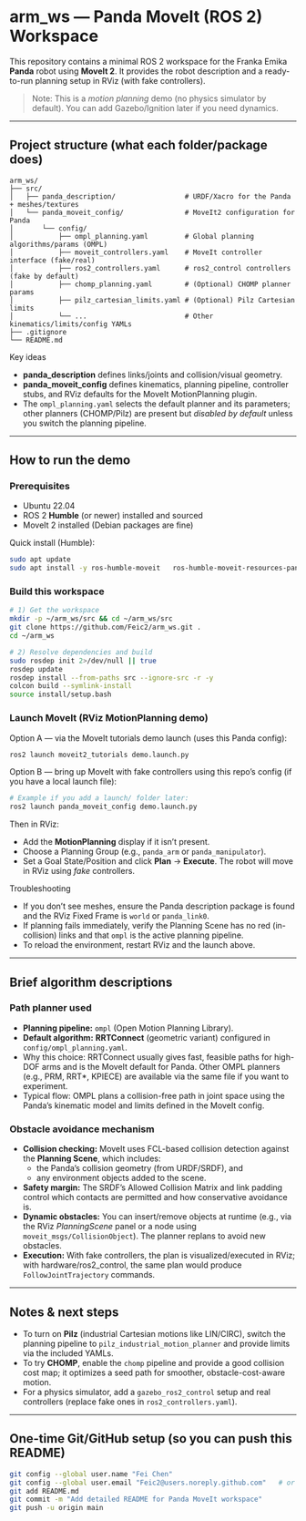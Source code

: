 # arm_ws — Panda MoveIt (ROS 2) Workspace

This repository contains a minimal ROS 2 workspace for the Franka Emika **Panda** robot using **MoveIt 2**. It provides the robot description and a ready-to-run planning setup in RViz (with fake controllers).

> Note: This is a *motion planning* demo (no physics simulator by default). You can add Gazebo/Ignition later if you need dynamics.

---

## Project structure (what each folder/package does)

```
arm_ws/
├── src/
│   ├── panda_description/                 # URDF/Xacro for the Panda + meshes/textures
│   └── panda_moveit_config/               # MoveIt2 configuration for Panda
│       └── config/
│           ├── ompl_planning.yaml         # Global planning algorithms/params (OMPL)
│           ├── moveit_controllers.yaml    # MoveIt controller interface (fake/real)
│           ├── ros2_controllers.yaml      # ros2_control controllers (fake by default)
│           ├── chomp_planning.yaml        # (Optional) CHOMP planner params
│           ├── pilz_cartesian_limits.yaml # (Optional) Pilz Cartesian limits
│           └── ...                        # Other kinematics/limits/config YAMLs
├── .gitignore
└── README.md
```

Key ideas
- **panda_description** defines links/joints and collision/visual geometry.
- **panda_moveit_config** defines kinematics, planning pipeline, controller stubs, and RViz defaults for the MoveIt MotionPlanning plugin.
- The `ompl_planning.yaml` selects the default planner and its parameters; other planners (CHOMP/Pilz) are present but *disabled by default* unless you switch the planning pipeline.

---

## How to run the demo

### Prerequisites
- Ubuntu 22.04
- ROS 2 **Humble** (or newer) installed and sourced
- MoveIt 2 installed (Debian packages are fine)

Quick install (Humble):
```bash
sudo apt update
sudo apt install -y ros-humble-moveit   ros-humble-moveit-resources-panda-description   ros-humble-moveit-resources-panda-moveit-config
```

### Build this workspace
```bash
# 1) Get the workspace
mkdir -p ~/arm_ws/src && cd ~/arm_ws/src
git clone https://github.com/Feic2/arm_ws.git .
cd ~/arm_ws

# 2) Resolve dependencies and build
sudo rosdep init 2>/dev/null || true
rosdep update
rosdep install --from-paths src --ignore-src -r -y
colcon build --symlink-install
source install/setup.bash
```

### Launch MoveIt (RViz MotionPlanning demo)
Option A — via the MoveIt tutorials demo launch (uses this Panda config):
```bash
ros2 launch moveit2_tutorials demo.launch.py
```
Option B — bring up MoveIt with fake controllers using this repo’s config (if you have a local launch file):
```bash
# Example if you add a launch/ folder later:
ros2 launch panda_moveit_config demo.launch.py
```
Then in RViz:
- Add the **MotionPlanning** display if it isn’t present.
- Choose a Planning Group (e.g., `panda_arm` or `panda_manipulator`).
- Set a Goal State/Position and click **Plan** → **Execute**. The robot will move in RViz using *fake* controllers.

Troubleshooting
- If you don’t see meshes, ensure the Panda description package is found and the RViz Fixed Frame is `world` or `panda_link0`.
- If planning fails immediately, verify the Planning Scene has no red (in-collision) links and that `ompl` is the active planning pipeline.
- To reload the environment, restart RViz and the launch above.

---

## Brief algorithm descriptions

### Path planner used
- **Planning pipeline:** `ompl` (Open Motion Planning Library).
- **Default algorithm:** **RRTConnect** (geometric variant) configured in `config/ompl_planning.yaml`.
- Why this choice: RRTConnect usually gives fast, feasible paths for high-DOF arms and is the MoveIt default for Panda. Other OMPL planners (e.g., PRM, RRT*, KPIECE) are available via the same file if you want to experiment.
- Typical flow: OMPL plans a collision-free path in joint space using the Panda’s kinematic model and limits defined in the MoveIt config.

### Obstacle avoidance mechanism
- **Collision checking:** MoveIt uses FCL-based collision detection against the **Planning Scene**, which includes:
  - the Panda’s collision geometry (from URDF/SRDF), and
  - any environment objects added to the scene.
- **Safety margin:** The SRDF’s Allowed Collision Matrix and link padding control which contacts are permitted and how conservative avoidance is.
- **Dynamic obstacles:** You can insert/remove objects at runtime (e.g., via the RViz *PlanningScene* panel or a node using `moveit_msgs/CollisionObject`). The planner replans to avoid new obstacles.
- **Execution:** With fake controllers, the plan is visualized/executed in RViz; with hardware/ros2_control, the same plan would produce `FollowJointTrajectory` commands.

---

## Notes & next steps
- To turn on **Pilz** (industrial Cartesian motions like LIN/CIRC), switch the planning pipeline to `pilz_industrial_motion_planner` and provide limits via the included YAMLs.
- To try **CHOMP**, enable the `chomp` pipeline and provide a good collision cost map; it optimizes a seed path for smoother, obstacle-cost-aware motion.
- For a physics simulator, add a `gazebo_ros2_control` setup and real controllers (replace fake ones in `ros2_controllers.yaml`).

---

## One-time Git/GitHub setup (so you can push this README)
```bash
git config --global user.name "Fei Chen"
git config --global user.email "Feic2@users.noreply.github.com"   # or your real GitHub email
git add README.md
git commit -m "Add detailed README for Panda MoveIt workspace"
git push -u origin main
```
